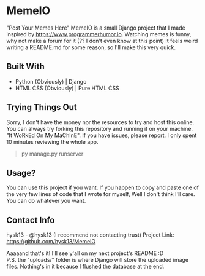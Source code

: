# MemeIO
"Post Your Memes Here"
MemeIO is a small Django project that I made inspired by https://www.programmerhumor.io.
Watching memes is funny, why not make a forum for it (?? I don't even know at this point)
It feels weird writing a README.md for some reason, so I'll make this very quick.

## Built With
- Python        (Obviously) | Django
- HTML CSS      (Obviously) | Pure HTML CSS

## Trying Things Out
Sorry, I don't have the money nor the resources to try and host this online.
You can always try forking this repository and running it on your machine. "It WoRkEd On My MaChInE".
If you have issues, please report. I only spent 10 minutes reviewing the whole app.

> py manage.py runserver

## Usage?
You can use this project if you want. If you happen to copy and paste one of the very few lines of code that I wrote for myself,
Well I don't think I'll care. You can do whatever you want.

## Contact Info
hysk13 - @hysk13 (I recommend not contacting trust)
Project Link: https://github.com/hysk13/MemeIO

Aaaaand that's it! I'll see y'all on my next project's README :D\
P.S. the "uploads/" folder is where Django will store the uploaded image files. Nothing's in it because I flushed the database at the end.